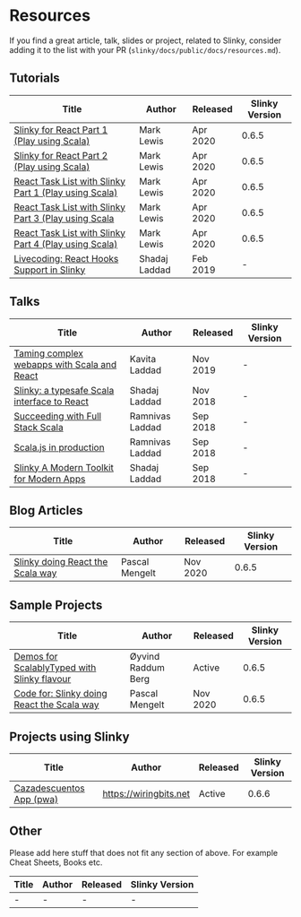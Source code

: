 # Resources
If you find a great article, talk, slides or project, related to Slinky, 
consider adding it to the list with your PR (`slinky/docs/public/docs/resources.md`).

## Tutorials
Title | Author | Released | Slinky Version
--- | --- | --- | --- 
[Slinky for React Part 1 (Play using Scala)](https://www.youtube.com/watch?v=oe14Hq_Uyv8) | Mark Lewis | Apr 2020 | 0.6.5
[Slinky for React Part 2 (Play using Scala)](https://www.youtube.com/watch?v=Bv42oKOWJoI) | Mark Lewis | Apr 2020 | 0.6.5
[React Task List with Slinky Part 1 (Play using Scala)](https://www.youtube.com/watch?v=VHyN-QPCNJo) | Mark Lewis | Apr 2020 | 0.6.5
[React Task List with Slinky Part 3 (Play using Scala](https://www.youtube.com/watch?v=PsWIqTGtZ0w) | Mark Lewis | Apr 2020 | 0.6.5
[React Task List with Slinky Part 4 (Play using Scala)](https://www.youtube.com/watch?v=f1d2_gkLRCg) | Mark Lewis | Apr 2020 | 0.6.5
[Livecoding: React Hooks Support in Slinky](https://www.youtube.com/watch?v=_VAxrJImF7E) | Shadaj Laddad | Feb 2019 | -

## Talks
Title | Author | Released | Slinky Version
--- | --- | --- | --- 
[Taming complex webapps with Scala and React](https://www.youtube.com/watch?v=pBtsgex2gUE) | Kavita Laddad | Nov 2019 | -
[Slinky: a typesafe Scala interface to React](https://www.youtube.com/watch?v=AkMVfy_86HY) | Shadaj Laddad | Nov 2018 |  -
[Succeeding with Full Stack Scala](https://www.youtube.com/watch?v=G4GQIbzMfjU) | Ramnivas Laddad | Sep 2018 | -
[Scala.js in production](https://www.youtube.com/watch?v=zU5_jXaM2Zs)  | Ramnivas Laddad | Sep 2018 | -
[Slinky A Modern Toolkit for Modern Apps](https://www.youtube.com/watch?v=8QK00wfQDGg) | Shadaj Laddad | Sep 2018 |  -

## Blog Articles
Title | Author | Released | Slinky Version
--- | --- | --- | --- 
[Slinky doing React the Scala way](https://pme123.medium.com/slinky-doing-react-the-scala-way-f78ccf42bf8f) | Pascal Mengelt | Nov 2020 |  0.6.5


## Sample Projects
Title | Author | Released | Slinky Version
--- | --- | --- | --- 
[Demos for ScalablyTyped with Slinky flavour](https://github.com/ScalablyTyped/SlinkyDemos) | Øyvind Raddum Berg | Active | 0.6.5
[Code for: Slinky doing React the Scala way](https://github.com/pme123/slinky-react-tutorial) | Pascal Mengelt | Nov 2020 |  0.6.5


## Projects using Slinky
Title | Author | Released | Slinky Version
--- | --- | --- | --- 
[Cazadescuentos App (pwa)](https://github.com/wiringbits/cazadescuentos/pwa) | https://wiringbits.net | Active | 0.6.6

## Other
Please add here stuff that does not fit any section of above. For example Cheat Sheets, Books etc.

Title | Author | Released | Slinky Version
--- | --- | --- | --- 
- | - | - | -

###

